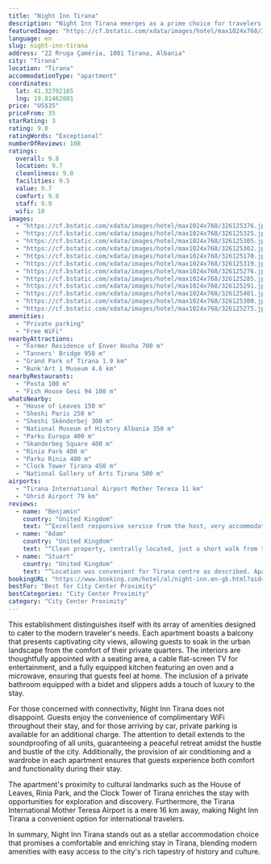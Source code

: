 ```yaml
---
title: "Night Inn Tirana"
description: "Night Inn Tirana emerges as a prime choice for travelers seeking a blend of comfort and convenience in Albania's vibrant capital."
featuredImage: "https://cf.bstatic.com/xdata/images/hotel/max1024x768/326125376.jpg?k=7e914303a532916ba94e709064568babdce1755347cdee5299a36f1de3dbcdf5&o=&hp=1"
language: en
slug: night-inn-tirana
address: "22 Rruga Çamëria, 1001 Tirana, Albania"
city: "Tirana"
location: "Tirana"
accommodationType: "apartment"
coordinates:
  lat: 41.32702165
  lng: 19.81462801
price: "US$35"
priceFrom: 35
starRating: 3
rating: 9.8
ratingWords: "Exceptional"
numberOfReviews: 108
ratings:
  overall: 9.8
  location: 9.7
  cleanliness: 9.8
  facilities: 9.5
  value: 9.7
  comfort: 9.8
  staff: 9.9
  wifi: 10
images:
  - "https://cf.bstatic.com/xdata/images/hotel/max1024x768/326125376.jpg?k=7e914303a532916ba94e709064568babdce1755347cdee5299a36f1de3dbcdf5&o=&hp=1"
  - "https://cf.bstatic.com/xdata/images/hotel/max1024x768/326125325.jpg?k=dc52ce8be879a25890e67d259a2f1d9db52b4d3f8c9d34b74f62a098e2416894&o=&hp=1"
  - "https://cf.bstatic.com/xdata/images/hotel/max1024x768/326125305.jpg?k=442ec31a689c060fd8230cf5a6f99385b5b6fbb319e8581f03c95d625323ca72&o=&hp=1"
  - "https://cf.bstatic.com/xdata/images/hotel/max1024x768/326125302.jpg?k=33ba467f6c01fc9ba965159ae27598cab4f2bcd409184fae45bc0b03bcb6815b&o=&hp=1"
  - "https://cf.bstatic.com/xdata/images/hotel/max1024x768/326125170.jpg?k=ec2e3791740220f291606c818f9fbbaf673a20f730ed59b3cb48cdfa91f9d1c5&o=&hp=1"
  - "https://cf.bstatic.com/xdata/images/hotel/max1024x768/326125319.jpg?k=bdd802e023cc936aa5e9b873912f517296d8e138c21716d0daa039fd928642b4&o=&hp=1"
  - "https://cf.bstatic.com/xdata/images/hotel/max1024x768/326125276.jpg?k=f0dc5fca8d6a914c4a2ba8144175cc458a03ac4b6de98675a37a3391f5f68643&o=&hp=1"
  - "https://cf.bstatic.com/xdata/images/hotel/max1024x768/326125285.jpg?k=d15e9f429024bdb306d96f142f01df4184ed8cc1566b817d5738212e80876f73&o=&hp=1"
  - "https://cf.bstatic.com/xdata/images/hotel/max1024x768/326125291.jpg?k=a1f7e80ed3e56c06459ed8eea30ad0f8c262c16dc079d8afbd294aab1d05152e&o=&hp=1"
  - "https://cf.bstatic.com/xdata/images/hotel/max1024x768/326125401.jpg?k=cbd3ce6775562c89e2f6cc4105ff80eea5ee2be7ef1a54a7bd02c2c5027a0f93&o=&hp=1"
  - "https://cf.bstatic.com/xdata/images/hotel/max1024x768/326125300.jpg?k=b72ddb6857aba5bd8764378dad75945ee494f8050ac551f2a49ffa03a522e00a&o=&hp=1"
  - "https://cf.bstatic.com/xdata/images/hotel/max1024x768/326125275.jpg?k=cab7381b609a07d02c3cd04d0997b053843152f83a3045776e75a27641a29ec3&o=&hp=1"
amenities:
  - "Private parking"
  - "Free WiFi"
nearbyAttractions:
  - "Former Residence of Enver Hoxha 700 m"
  - "Tanners' Bridge 950 m"
  - "Grand Park of Tirana 1.9 km"
  - "Bunk'Art 1 Museum 4.6 km"
nearbyRestaurants:
  - "Posta 100 m"
  - "Fish House Gesi 94 100 m"
whatsNearby:
  - "House of Leaves 150 m"
  - "Sheshi Paris 250 m"
  - "Sheshi Skënderbej 300 m"
  - "National Museum of History Albania 350 m"
  - "Parku Europa 400 m"
  - "Skanderbeg Square 400 m"
  - "Rinia Park 400 m"
  - "Parku Rinia 400 m"
  - "Clock Tower Tirana 450 m"
  - "National Gallery of Arts Tirana 500 m"
airports:
  - "Tirana International Airport Mother Teresa 11 km"
  - "Ohrid Airport 79 km"
reviews:
  - name: "Benjamin"
    country: "United Kingdom"
    text: "“Excellent responsive service from the host, very accommodating and welcoming.”"
  - name: "Adam"
    country: "United Kingdom"
    text: "“Clean property, centrally located, just a short walk from the main square. Great welcome and departure. Would definitely recommend.”"
  - name: "Stuart"
    country: "United Kingdom"
    text: "“Location was convenient for Tirana centre as described. Apartment was large, clean and very comfortable. Michael was very helpful when we arrived and organised a return airport taxi for us.”"
bookingURL: "https://www.booking.com/hotel/al/night-inn.en-gb.html?aid=8035640"
bestFor: "Best for City Center Proximity"
bestCategories: "City Center Proximity"
category: "City Center Proximity"
---
```


This establishment distinguishes itself with its array of amenities designed to cater to the modern traveler's needs. Each apartment boasts a balcony that presents captivating city views, allowing guests to soak in the urban landscape from the comfort of their private quarters. The interiors are thoughtfully appointed with a seating area, a cable flat-screen TV for entertainment, and a fully equipped kitchen featuring an oven and a microwave, ensuring that guests feel at home. The inclusion of a private bathroom equipped with a bidet and slippers adds a touch of luxury to the stay.

For those concerned with connectivity, Night Inn Tirana does not disappoint. Guests enjoy the convenience of complimentary WiFi throughout their stay, and for those arriving by car, private parking is available for an additional charge. The attention to detail extends to the soundproofing of all units, guaranteeing a peaceful retreat amidst the hustle and bustle of the city. Additionally, the provision of air conditioning and a wardrobe in each apartment ensures that guests experience both comfort and functionality during their stay.

The apartment's proximity to cultural landmarks such as the House of Leaves, Rinia Park, and the Clock Tower of Tirana enriches the stay with opportunities for exploration and discovery. Furthermore, the Tirana International Mother Teresa Airport is a mere 16 km away, making Night Inn Tirana a convenient option for international travelers.

In summary, Night Inn Tirana stands out as a stellar accommodation choice that promises a comfortable and enriching stay in Tirana, blending modern amenities with easy access to the city's rich tapestry of history and culture.